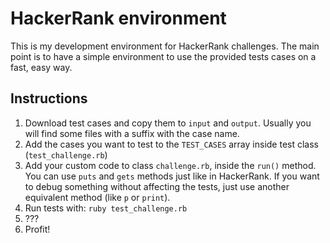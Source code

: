 # HackerRank environment

This is my development environment for HackerRank challenges. The main point is
to have a simple environment to use the provided tests cases on a fast, easy
way.

## Instructions

1. Download test cases and copy them to `input` and `output`. Usually you will
find some files with a suffix with the case name.
2. Add the cases you want to test to the `TEST_CASES` array inside test class
(`test_challenge.rb`)
3. Add your custom code to class `challenge.rb`, inside the `run()` method. You
can use `puts` and `gets` methods just like in HackerRank. If you want to debug
something without affecting the tests, just use another equivalent method (like
`p` or `print`).
4. Run tests with: `ruby test_challenge.rb`
5. ???
6. Profit!
